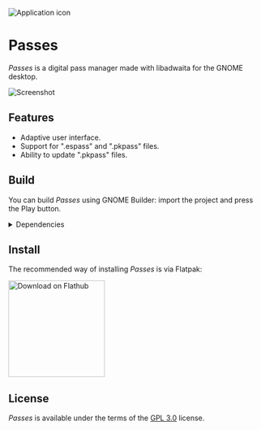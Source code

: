![Application icon](data/icons/hicolor/scalable/apps/me.sanchezrodriguez.passes.svg)
# Passes

*Passes* is a digital pass manager made with libadwaita for the GNOME desktop.

![Screenshot](/data/screenshots/passes.png)

## Features

- Adaptive user interface.
- Support for ".espass" and ".pkpass" files.
- Ability to update ".pkpass" files.

## Build

You can build *Passes* using GNOME Builder: import the project and press the Play button.

<details>
  <summary>Dependencies</summary>
  <br>

  Passes requires `flatpak-builder` to be installed alongside gnome-builder  
</details>

## Install

The recommended way of installing *Passes* is via Flatpak:

<a href='https://flathub.org/apps/details/me.sanchezrodriguez.passes'>
  <img width='190px' alt='Download on Flathub' 
       src='https://flathub.org/assets/badges/flathub-badge-en.png'/>
</a>
<br/>

## License

*Passes* is available under the terms of the [GPL 3.0](/COPYING) license.
